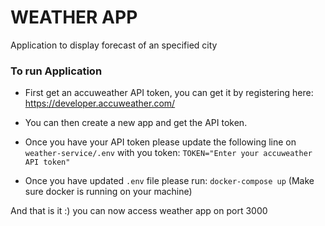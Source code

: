 # WEATHER APP

Application to display forecast of an specified city


### To run Application 

- First get an accuweather API token, you can get it by registering here:
https://developer.accuweather.com/

- You can then create a new app and get the API token.

- Once you have your API token please update the following line on ```weather-service/.env``` with you token:
 ```TOKEN="Enter your accuweather API token"```

- Once you have updated ```.env``` file please run:
 ```docker-compose up``` (Make sure docker is running on your machine)

And that is it :) you can now access weather app on port 3000
